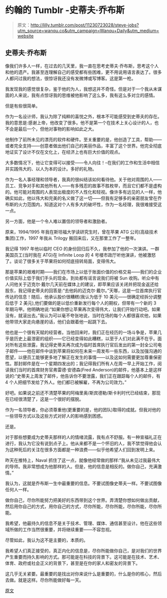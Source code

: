 # 约翰的 Tumblr -史蒂夫·乔布斯

> 原文：<http://lilly.tumblr.com/post/11230723028/steve-jobs?utm_source=wanqu.co&utm_campaign=Wanqu+Daily&utm_medium=website>



## 史蒂夫·乔布斯

像我们许多人一样，在过去的几天里，我一直在思考史蒂夫·乔布斯，思考这个人和他的遗产。我甚至连理解自己的感受都有些困难，更不用说用语言表达了。很多人都问过我的想法，很惊讶我还没有发微博或写博客。这是第一枪。

我发现我的感觉很复杂，鉴于他的为人，我想这并不奇怪。但是对于一个我从未谋面的人来说，我有点惊讶我的思维被他影响了这么多，我有这么多对立的感情。

但是有些很简单。

作为一名设计师，我认为除了纯粹的喜悦之外，根本不可能感受到史蒂夫的存在。我的意思是:感谢上帝，他改变了很多。他不是第一个在技术上关心设计的人，也不会是最后一个，但他对事物的影响如此之大。

他制作了前所未见的漂亮的软件和硬件。至关重要的是，他创造了工具，帮助——或者完全支持——创意者做出他们自己的美丽作品，丰富了这个世界。他完全彻底地证实了设计不仅在文化上，在经济上也有巨大价值的观点。

大多数情况下，他让它变得可以接受——令人向往！–在我们的工作和生活中相信并实践伟大的、以人为本的设计。多好的礼物。

作为一名人事经理和领导者，我真的很纠结该如何看待他。关于他对周围的人——员工、竞争对手和其他所有人——有多残忍的故事不胜枚举，而且它们都不是虚构的。他可能对周围的人表现出极度的不人性化和轻视。像许多有远见的人一样，他确实如此，他以伟大和完美的名义做了这一切——但我有足够多的亲密朋友曾在乔布斯的火力范围内，知道这对个人有多大的破坏性，作为一名经理，我很难接受这一点。

另一方面，他是一个令人难以置信的领导者和激励者。

原来，1994/1995 年我在斯坦福大学读研究生时，曾在苹果 ATG 公司(高级技术集团)工作，1997 年我从 Trilogy 搬回来后，又在那里工作了一整年。

我记得 1997 年他以临时 CEO 的身份回归后不久，我参加了他的一次演讲。一群美国员工(当时我在 ATG)在 Infinite Loop 的 4 号楼市政厅听他演讲，他被激怒了。谈论了很多关于苹果将如何彻底扭转局面，变得伟大。

那是苹果的艰难时期——我们在市场上以低于账面价值的价格交易——我们的企业价值实际上低于我们手头的现金。到处都有谣言说我们将被 Sun 收购。听众中有人问他关于迈克尔·戴尔几天前在媒体上的建议，即苹果应该关闭并把现金返还给股东，我记得史蒂夫的回答是:“去他妈的迈克尔·戴尔。”天哪，这是一位首席执行官传达的信息！随后，他承认股价很糟糕(我认为低于 10 美元——很确定经拆分调整后低于 2 美元),他们要做的是以低价重新发行每个人的期权，但带有一个新的 3 年期马甲。他明确地说:“如果你想让苹果再次变得伟大，让我们开始行动吧。如果没有，就滚出去。”我认为可以毫不夸张地说，当时在场的每个人都很喜欢他，如果他带领大家走向悬崖的话，他们会跟着他一起跳下去。

他也是一个很有天赋的经营者。当他回来时，我们正在经历的一场斗争是，苹果几乎是历史上最泄密的组织——它已经变得如此糟糕，以至于人们对此满不在乎。面对所有这些泄露，我记得史蒂夫再次成为临时首席执行官后发出的第一封全公司电子邮件——他在邮件中谈到苹果将如何在未来一周发布一些东西，以及加强沟通的愿望，以便员工能够更多地了解正在发生的事情——以及这如何需要更加尊重保密性。那封邮件是在一个星期四发出的；我记得我们所有人在周一早上开始工作，阅读我们当时的首席财务官弗雷德·安德森(Fred Anderson)的邮件，他基本上是这样说的:“史蒂夫上周发了邮件，他告诉你不要泄露，我们正在跟踪每个人的邮件，有 4 个人把细节发给了外人。他们都已被解雇，不再为公司效力。”

好吧。如果说之前还不清楚苹果的阿梅里奥/斯宾德勒/斯卡利时代已经结束，那现在已经很清楚了，这是一个很好的摆脱。

作为一名领导者，你必须尊重他(更重要的是，他的团队)取得的成就。但我对他的一些领导方式以及这些方式对好人的影响感到困惑。

还是。

对于那些想要成为史蒂夫那样的人的情绪流露，我有点不舒服。有一种宣福礼正在进行，我认为它没有说到点子上。他从来都不是一个怀旧的人，我不禁觉得他会认为这种死后的关注在很多方面都是一种浪费——似乎他希望人们回到发明上来。

昨天在推特上，Naval 抓住了这一点，就像他经常做的那样:“我从未见过我最伟大的导师。我非常想成为他那样的人。但是，他的信息是相反的。做你自己，充满激情。”

我认为，这就是乔布斯一生中最重要的信息。不要试图像史蒂夫一样。不要试图像任何人一样。

做你自己，尽你所能努力把美好的东西带到这个世界。弄清楚你想如何做出贡献，然后用你自己的方式，用你自己的方式，尽你所能，尽你所能，尽你所能，尽你所能。

我希望，他最持久的信息不是关于技术、管理、媒体、通信甚至设计。他在这些领域所做的工作当然很重要，并将继续重要——不容忽视。

尽管如此，我认为这不是主要的，本质的。

我希望人们真正接受的，真正内化的信息是，尽你所能做你自己，是对我们的世界产生重要而持久影响的方式。那可能是在科技的背景下。这可能是在技术、艺术、体育、政府或社会正义的背景下，甚至是在你的家人和密友的背景下。

这几乎无关紧要。最重要的是找出对你来说什么是重要的，什么是你的核心，然后去做。就是这样。尽你所能做好每一天。

[原文](https://href.li/?http://john.jubjubs.net/2011/10/09/steve-jobs/ "Go to original post at John's Blog")

